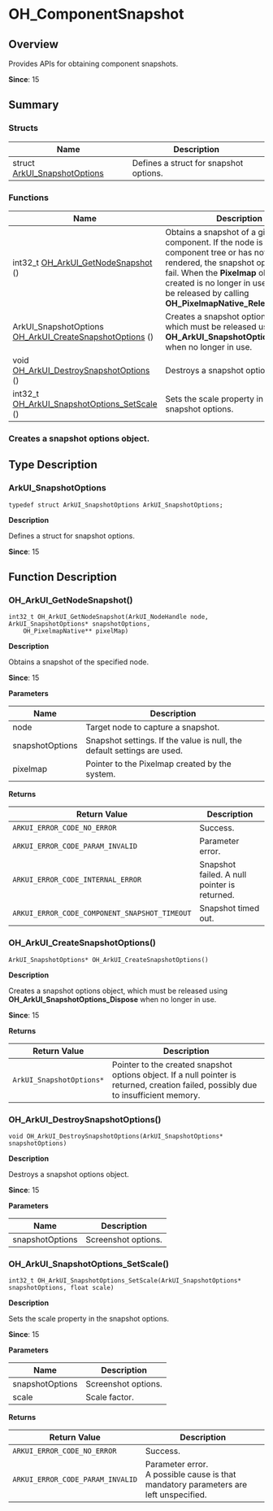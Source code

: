 # OH_ComponentSnapshot


## Overview

Provides APIs for obtaining component snapshots.

**Since**: 15

## Summary

### Structs

| Name| Description| 
| -------- | -------- |
| struct  [ArkUI_SnapshotOptions](native__type_8h.md#ArkUI_SnapshotOptions) | Defines a struct for snapshot options.| 

### Functions

| Name| Description| 
| -------- | -------- |
| int32_t [OH_ArkUI_GetNodeSnapshot](native__node_8h.md#OH_ArkUI_GetNodeSnapshot) () | Obtains a snapshot of a given component. If the node is not in the component tree or has not been rendered, the snapshot operation will fail. When the **Pixelmap** object created is no longer in use, it should be released by calling **OH_PixelmapNative_Release**.| 
| ArkUI_SnapshotOptions [OH_ArkUI_CreateSnapshotOptions](native__type_8h.md#OH_ArkUI_CreateSnapshotOptions) () | Creates a snapshot options object, which must be released using **OH_ArkUI_SnapshotOptions_Dispose** when no longer in use.| 
| void [OH_ArkUI_DestroySnapshotOptions](native__type_8h.md#OH_ArkUI_DestroySnapshotOptions) () | Destroys a snapshot options object.| 
| int32_t [OH_ArkUI_SnapshotOptions_SetScale](native__type_8h.md#OH_ArkUI_SnapshotOptions_SetScale) () | Sets the scale property in the snapshot options.| 

### Creates a snapshot options object.

## Type Description

### ArkUI_SnapshotOptions

```
typedef struct ArkUI_SnapshotOptions ArkUI_SnapshotOptions;
```

**Description**

Defines a struct for snapshot options.

**Since**: 15

## Function Description

### OH_ArkUI_GetNodeSnapshot()

```
int32_t OH_ArkUI_GetNodeSnapshot(ArkUI_NodeHandle node, ArkUI_SnapshotOptions* snapshotOptions,
    OH_PixelmapNative** pixelMap)
```

**Description**

Obtains a snapshot of the specified node.

**Since**: 15

**Parameters**

| Name         |  Description                                                    |
| --------------- | ------------------------------------------------------------ |
| node            | Target node to capture a snapshot.                                            |
| snapshotOptions | Snapshot settings. If the value is null, the default settings are used.             |
| pixelmap        | Pointer to the Pixelmap created by the system.|

**Returns**

| Return Value                                       | Description          |
| --------------------------------------------- | -------------- |
| `ARKUI_ERROR_CODE_NO_ERROR`                   | Success.    |
| `ARKUI_ERROR_CODE_PARAM_INVALID`              | Parameter error.   |
| `ARKUI_ERROR_CODE_INTERNAL_ERROR`             | Snapshot failed. A null pointer is returned.    |
| `ARKUI_ERROR_CODE_COMPONENT_SNAPSHOT_TIMEOUT` | Snapshot timed out.|


### OH_ArkUI_CreateSnapshotOptions()

```
ArkUI_SnapshotOptions* OH_ArkUI_CreateSnapshotOptions()
```

**Description**

Creates a snapshot options object, which must be released using **OH_ArkUI_SnapshotOptions_Dispose** when no longer in use.

**Since**: 15

**Returns**

| Return Value                  | Description                                                        |
| ------------------------ | ------------------------------------------------------------ |
| `ArkUI_SnapshotOptions*` | Pointer to the created snapshot options object. If a null pointer is returned, creation failed, possibly due to insufficient memory.|


### OH_ArkUI_DestroySnapshotOptions()

```
void OH_ArkUI_DestroySnapshotOptions(ArkUI_SnapshotOptions* snapshotOptions)
```

**Description**

Destroys a snapshot options object.

**Since**: 15

**Parameters**

| Name        | Description        |
| --------------- | ---- |
| snapshotOptions | Screenshot options.|

### OH_ArkUI_SnapshotOptions_SetScale()

```
int32_t OH_ArkUI_SnapshotOptions_SetScale(ArkUI_SnapshotOptions* snapshotOptions, float scale)
```

**Description**

Sets the scale property in the snapshot options.

**Since**: 15

**Parameters**

| Name| Description| 
| -------- | -------- |
| snapshotOptions | Screenshot options.|
| scale           | Scale factor.|

**Returns**

| Return Value                          | Description      |
| -------------------------------- | ---------- |
| `ARKUI_ERROR_CODE_NO_ERROR`      | Success.|
| `ARKUI_ERROR_CODE_PARAM_INVALID` | Parameter error.<br> A possible cause is that mandatory parameters are left unspecified.|
<!--no_check-->